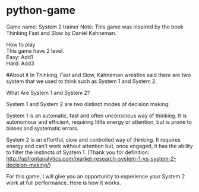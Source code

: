 # python-game
Game name: System 2 trainer
Note: This game was inspired by the book Thinking Fast and Slow by Daniel Kahneman.

How to play  
This game have 2 level.  
Easy: Add1  
Hard: Add3  

#About it
In Thinking, Fast and Slow, Kahneman wrestles said there are two system that we used to think such as System 1 and System 2.

What Are System 1 and System 2?

System 1 and System 2 are two distinct modes of decision making:

System 1 is an automatic, fast and often unconscious way of thinking. It is autonomous and efficient, requiring little energy or attention, but is prone to biases and systematic errors.

System 2 is an effortful, slow and controlled way of thinking. It requires energy and can’t work without attention but, once engaged, it has the ability to filter the instincts of System 1.
(Thank you for definition: http://upfrontanalytics.com/market-research-system-1-vs-system-2-decision-making/)

For this game, I will give you an opportunity to experience your System 2 work at full performance.
Here is how it works.

